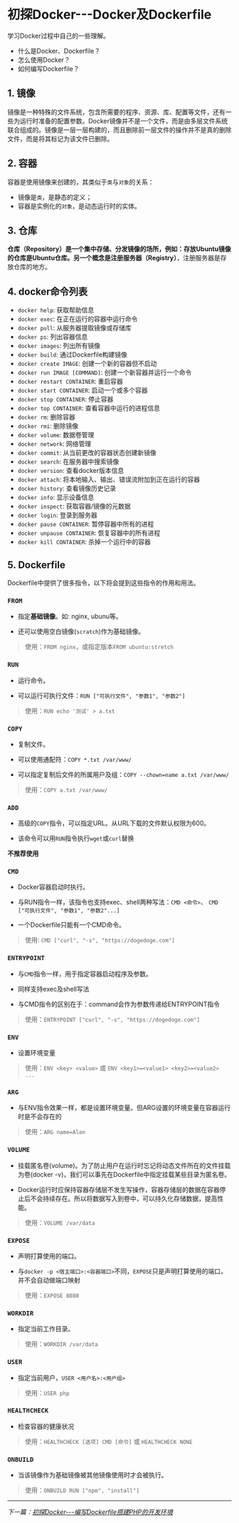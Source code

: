 # 初探Docker---Docker及Dockerfile

学习Docker过程中自己的一些理解。

* 什么是Docker、Dockerfile？
* 怎么使用Docker？
* 如何编写Dockerfile？

<!-- more -->

## 1. 镜像

镜像是一种特殊的文件系统，包含所需要的程序、资源、库、配置等文件，还有一些为运行时准备的配置参数。Docker镜像并不是一个文件，而是由多层文件系统联合组成的。镜像是一层一层构建的，而且删除前一层文件的操作并不是真的删除文件，而是将其标记为该文件已删除。

## 2. 容器

容器是使用镜像来创建的，其类似于`类`与`对象`的关系：

* 镜像是`类`，是静态的定义；
* 容器是实例化的`对象`，是动态运行时的实体。

## 3. 仓库

**仓库（Repository）**是一个集中存储、分发镜像的场所，例如：存放Ubuntu镜像的仓库是Ubuntu仓库。另一个概念是**注册服务器（Registry）**，注册服务器是存放仓库的地方。

## 4. docker命令列表

* `docker help`: 获取帮助信息
* `docker exec`: 在正在运行的容器中运行命令
* `docker pull`: 从服务器提取镜像或存储库
* `docker ps`: 列出容器信息
* `docker images`: 列出所有镜像
* `docker build`: 通过Dockerfile构建镜像
* `docker create IMAGE`: 创建一个新的容器但不启动
* `docker run IMAGE [COMMAND]`: 创建一个新容器并运行一个命令
* `docker restart CONTAINER`: 重启容器
* `docker start CONTAINER`: 启动一个或多个容器
* `docker stop CONTAINER`: 停止容器
* `docker top CONTAINER`: 查看容器中运行的进程信息
* `docker rm`: 删除容器
* `docker rmi`: 删除镜像
* `docker volume`: 数据卷管理
* `docker network`: 网络管理
* `docker commit`: 从当前更改的容器状态创建新镜像
* `docker search`: 在服务器中搜索镜像
* `docker version`: 查看docker版本信息
* `docker attach`: 将本地输入、输出、错误流附加到正在运行的容器
* `docker history`: 查看镜像历史记录
* `docker info`: 显示设备信息
* `docker inspect`: 获取容器/镜像的元数据
* `docker login`: 登录到服务器
* `docker pause CONTAINER`: 暂停容器中所有的进程
* `docker unpause CONTAINER`: 恢复容器中的所有进程
* `docker kill CONTAINER`: 杀掉一个运行中的容器

## 5. Dockerfile

Dockerfile中提供了很多指令，以下将会提到这些指令的作用和用法。

### `FROM`

* 指定**基础镜像**。如: nginx, ubunu等。

* 还可以使用空白镜像(`scratch`)作为基础镜像。

> 使用：`FROM nginx`，或指定版本`FROM ubuntu:stretch`

### `RUN`

* 运行命令。

* 可以运行可执行文件：`RUN ["可执行文件", "参数1", "参数2"]`

> 使用：`RUN echo '测试' > a.txt`

### `COPY`

* 复制文件。

* 可以使用通配符：`COPY *.txt /var/www/`

* 可以指定复制后文件的所属用户及组：`COPY --chown=name a.txt /var/www/`

> 使用：`COPY a.txt /var/www/`

### `ADD`

* 高级的`COPY`指令，可以指定URL。从URL下载的文件默认权限为600。

* 该命令可以用`RUN`指令执行`wget`或`curl`替换

**不推荐使用**

### `CMD`

* Docker容器启动时执行。

* 与RUN指令一样，该指令也支持exec、shell两种写法：`CMD <命令>`、 `CMD ["可执行文件", "参数1", "参数2"...]`

* 一个Dockerfile只能有一个CMD命令。

> 使用: `CMD ["curl", "-s", "https://dogedoge.com"]`

### `ENTRYPOINT`

* 与`CMD`指令一样，用于指定容器启动程序及参数。

* 同样支持exec及shell写法

* 与CMD指令的区别在于：command会作为参数传递给ENTRYPOINT指令

> 使用：`ENTRYPOINT ["curl", "-s", "https://dogedoge.com"]`

### `ENV`

* 设置环境变量
 
> 使用：`ENV <key> <value>` 或 `ENV <key1>=<value1> <key2>=<value2> ...`

### `ARG`

* 与ENV指令效果一样，都是设置环境变量。但ARG设置的环境变量在容器运行时是不会存在的

> 使用：`ARG name=Alan`

### `VOLUME`

* 挂载匿名卷(volume)。为了防止用户在运行时忘记将动态文件所在的文件挂载为卷(docker -v)，我们可以事先在Dockerfile中指定挂载某些目录为匿名卷。
 
* Docker运行时应保持容器存储层不发生写操作，容器存储层的数据在容器停止后不会持续存在。所以将数据写入到卷中，可以持久化存储数据，提高性能。

> 使用：`VOLUME /var/data`

### `EXPOSE`

* 声明打算使用的端口。

* 与`docker -p <宿主端口>:<容器端口>`不同，`EXPOSE`只是声明打算使用的端口，并不会自动做端口映射
> 使用：`EXPOSE 8080`

### `WORKDIR`

* 指定当前工作目录。

> 使用：`WORKDIR /var/data`

### `USER`

* 指定当前用户，`USER <用户名>:<用户组>`

> 使用：`USER php`

### `HEALTHCHECK`

* 检查容器的健康状况

> 使用：`HEALTHCHECK [选项] CMD [命令]` 或 `HEALTHCHECK NONE`

### `ONBUILD`

* 当该镜像作为基础镜像被其他镜像使用时才会被执行。

> 使用：`ONBUILD RUN ["npm", "install"]`


---


*下一篇：[初探Docker---编写Dockerfile搭建PHP的开发环境](#)*
